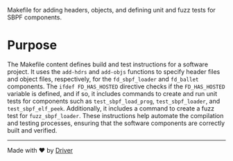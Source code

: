 <!--------------------------------------------------------------------------------->
<!-- IMPORTANT: This file is auto-generated by Driver (https://driver.ai). -------->
<!-- Manual edits may be overwritten on future commits. --------------------------->
<!--------------------------------------------------------------------------------->

Makefile for adding headers, objects, and defining unit and fuzz tests for SBPF components.

# Purpose
The Makefile content defines build and test instructions for a software project. It uses the `add-hdrs` and `add-objs` functions to specify header files and object files, respectively, for the `fd_sbpf_loader` and `fd_ballet` components. The `ifdef FD_HAS_HOSTED` directive checks if the `FD_HAS_HOSTED` variable is defined, and if so, it includes commands to create and run unit tests for components such as `test_sbpf_load_prog`, `test_sbpf_loader`, and `test_sbpf_elf_peek`. Additionally, it includes a command to create a fuzz test for `fuzz_sbpf_loader`. These instructions help automate the compilation and testing processes, ensuring that the software components are correctly built and verified.

---
Made with ❤️ by [Driver](https://www.driver.ai/)